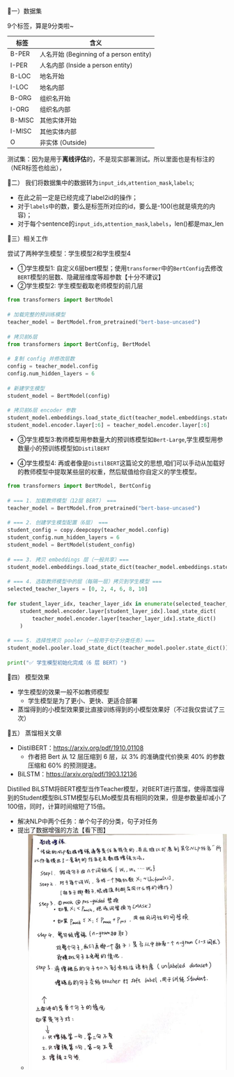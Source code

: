 📌一）数据集

9个标签，算是9分类啦~

| 标签     | 含义                                          |
|----------|-----------------------------------------------|
| B-PER    | 人名开始 (Beginning of a person entity)       |
| I-PER    | 人名内部 (Inside a person entity)             |
| B-LOC    | 地名开始                                      |
| I-LOC    | 地名内部                                      |
| B-ORG    | 组织名开始                                    |
| I-ORG    | 组织名内部                                    |
| B-MISC   | 其他实体开始                                  |
| I-MISC   | 其他实体内部                                  |
| O        | 非实体 (Outside)                              |



测试集：因为是用于**离线评估**的，不是现实部署测试。所以里面也是有标注的（NER标签也给出），

📌二）
我们将数据集中的数据转为`input_ids`,`attention_mask`,`labels`;
- 在此之前一定是已经完成了label2id的操作；
- 对于`labels`中的数，要么是标签所对应的id，要么是-100(也就是填充的内容)；
- 对于每个sentence的`input_ids`,`attention_mask`,`labels`，len()都是max_len

📌三）相关工作

尝试了两种学生模型：学生模型2和学生模型4

- ①学生模型1: 自定义6层bert模型；使用`transformer`中的`BertConfig`去修改`BERT`模型的层数、隐藏层维度等超参数【十分不建议】
- ②学生模型2: 学生模型截取老师模型的前几层
```python
from transformers import BertModel

# 加载完整的预训练模型
teacher_model = BertModel.from_pretrained("bert-base-uncased")

# 拷贝前6层
from transformers import BertConfig, BertModel

# 复制 config 并修改层数
config = teacher_model.config
config.num_hidden_layers = 6

# 新建学生模型
student_model = BertModel(config)

# 拷贝前6层 encoder 参数
student_model.embeddings.load_state_dict(teacher_model.embeddings.state_dict())
student_model.encoder.layer[:6] = teacher_model.encoder.layer[:6]
```

- ③学生模型3:教师模型用参数量大的预训练模型如`Bert-Large`,学生模型用参数量小的预训练模型如`DistilBERT` 

- ④学生模型4: 再或者像是`DistilBERT`这篇论文的思想,咱们可以手动从加载好的教师模型中提取某些层的权重，然后赋值给你自定义的学生模型。

```python
from transformers import BertModel, BertConfig

# === 1. 加载教师模型（12层 BERT） ===
teacher_model = BertModel.from_pretrained("bert-base-uncased")

# === 2. 创建学生模型配置（6层） ===
student_config = copy.deepcopy(teacher_model.config)
student_config.num_hidden_layers = 6
student_model = BertModel(student_config)

# === 3. 拷贝 embeddings 层（一般共享）===
student_model.embeddings.load_state_dict(teacher_model.embeddings.state_dict())

# === 4. 选取教师模型中的层（每隔一层）拷贝到学生模型 ===
selected_teacher_layers = [0, 2, 4, 6, 8, 10]

for student_layer_idx, teacher_layer_idx in enumerate(selected_teacher_layers):
    student_model.encoder.layer[student_layer_idx].load_state_dict(
        teacher_model.encoder.layer[teacher_layer_idx].state_dict()
    )

# === 5. 选择性拷贝 pooler（一般用于句子分类任务）===
student_model.pooler.load_state_dict(teacher_model.pooler.state_dict())

print("✅ 学生模型初始化完成（6 层 BERT）")

```

📌四）
模型效果
- 学生模型的效果一般不如教师模型
    - 学生模型是为了更小、更快、更适合部署
- 蒸馏得到的小模型效果要比直接训练得到的小模型效果好（不过我仅尝试了三次）

📌五）
蒸馏相关文章
- DistilBERT：https://arxiv.org/pdf/1910.01108
   - 作者把 Bert 从 12 层压缩到 6 层，以 3% 的准确度代价换来 40% 的参数压缩和 60% 的预测提速。
- BiLSTM：https://arxiv.org/pdf/1903.12136

Distilled BiLSTM将BERT模型当作Teacher模型，对BERT进行蒸馏，使得蒸馏得到的Student模型BiLSTM模型与ELMo模型具有相同的效果，但是参数量却减小了100倍，同时，计算时间缩短了15倍。
- 解决NLP中两个任务：单个句子的分类，句子对任务
- 提出了数据增强的方法【看下图】
    - ![数据增强](./数据增强.jpg)

